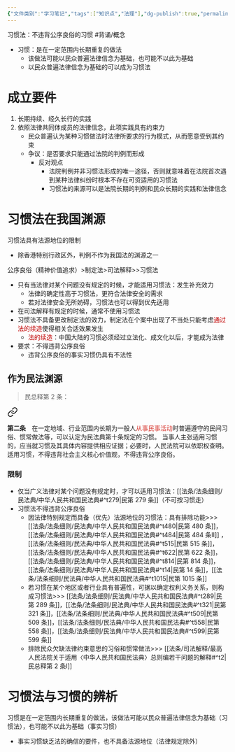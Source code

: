 ```yaml
---
{"文件类别":"学习笔记","tags":["知识点","法理"],"dg-publish":true,"permalink":"/学习笔记studyup/法理学/习惯法/","dgPassFrontmatter":true,"created":"2024-09-26T10:12:43.092+08:00","updated":"2024-11-07T09:18:35.621+08:00"}
---
```


习惯法：不违背公序良俗的习惯 #背诵/概念 
- 习惯：是在一定范围内长期重复的做法
	- 该做法可能以民众普遍法律信念为基础，也可能不以此为基础
	- 以民众普遍法律信念为基础的可以成为习惯法
# 成立要件
1. 长期持续、经久长行的实践
2. 依照法律共同体成员的法律信念，此项实践具有约束力
	- 民众普遍认为某种习惯做法时法律所要求的行为模式，从而愿意受到其约束
	- 争议：是否要求只能通过法院的判例而形成
		- 反对观点
			- 法院判例并非习惯法形成的唯一途径，否则就意味着在法院首次遇到某种法律纠纷时根本不存在可资适用的习惯法
			- 习惯法的来源可以是法院长期的判例和民众长期的实践和法律信念
# 习惯法在我国渊源
习惯法具有法源地位的限制
- 除香港特别行政区外，判例不作为我国法的渊源之一

公序良俗（精神价值追求）>制定法>司法解释>>习惯法
- 只有当法律对某个问题没有规定的时候，才能适用习惯法：发生补充效力
	- 法律的确定性高于习惯法，更符合法律安全的需求
	- 若对法律安全无所妨碍，习惯法也可以得到优先适用
- 在司法解释有规定的时候，通常不使用习惯法
- 习惯法不具备更改制定法的效力，制定法在个案中出现了不当处只能考虑<font color="#c00000">通过法的续造</font>使得相关合适效果发生
	- <font color="#c00000">法的续造</font>：中国大陆的习惯必须经过立法化、成文化以后，才能成为法律
- 要求：不得违背公序良俗
	- 违背公序良俗的事实习惯仍具有不法性
## 作为民法渊源
>民总释第 2 条：
<div class="transclusion internal-embed is-loaded"><a class="markdown-embed-link" href="////#t2" aria-label="Open link"><svg xmlns="http://www.w3.org/2000/svg" width="24" height="24" viewBox="0 0 24 24" fill="none" stroke="currentColor" stroke-width="2" stroke-linecap="round" stroke-linejoin="round" class="svg-icon lucide-link"><path d="M10 13a5 5 0 0 0 7.54.54l3-3a5 5 0 0 0-7.07-7.07l-1.72 1.71"></path><path d="M14 11a5 5 0 0 0-7.54-.54l-3 3a5 5 0 0 0 7.07 7.07l1.71-1.71"></path></svg></a><div class="markdown-embed">



**第二条**　在一定地域、行业范围内长期为一般人<font color="#d83931">从事民事活动</font>时普遍遵守的民间习俗、惯常做法等，可以认定为民法典第十条规定的习惯。
当事人主张适用习惯的，应当就习惯及其具体内容提供相应证据；必要时，人民法院可以依职权查明。
适用习惯，不得违背社会主义核心价值观，不得违背公序良俗。 

</div></div>

### 限制
- 仅当广义法律对某个问题没有规定时，才可以适用习惯法：[[法条/法条细则/民法典/中华人民共和国民法典#^t279\|民第 279 条]]（不可按习惯走）
- 习惯法不得违背公序良俗
	- 因法律特别规定而具备（优先）法源地位的习惯法：具有排除功能>>> [[法条/法条细则/民法典/中华人民共和国民法典#^t480\|民第 480 条]]，[[法条/法条细则/民法典/中华人民共和国民法典#^t484\|民第 484 条Ⅱ]] ，[[法条/法条细则/民法典/中华人民共和国民法典#^t515\|民第 515 条]]，[[法条/法条细则/民法典/中华人民共和国民法典#^t622\|民第 622 条]]，[[法条/法条细则/民法典/中华人民共和国民法典#^t814\|民第 814 条]]，[[法条/法条细则/民法典/中华人民共和国民法典#^t14\|民第 14 条]]，[[法条/法条细则/民法典/中华人民共和国民法典#^t1015\|民第 1015 条]]
	- 若习惯在某个地区或者行业具有普遍性，可据以确定权利义务关系，则构成习惯法>>> [[法条/法条细则/民法典/中华人民共和国民法典#^t289\|民第 289 条]]，[[法条/法条细则/民法典/中华人民共和国民法典#^t321\|民第 321 条]]，[[法条/法条细则/民法典/中华人民共和国民法典#^t509\|民第 509 条]]，[[法条/法条细则/民法典/中华人民共和国民法典#^t558\|民第 558 条]]，[[法条/法条细则/民法典/中华人民共和国民法典#^t599\|民第 599 条]]
	- 排除民众欠缺法律约束意思的习俗和惯常做法>>> [[法条/司法解释/最高人民法院关于适用〈中华人民共和国民法典〉总则编若干问题的解释#^t2\|民总释第 2 条Ⅰ]] 
# 习惯法与习惯的辨析
习惯是在一定范围内长期重复的做法，该做法可能以民众普遍法律信念为基础（习惯法），也可能不以此为基础（事实习惯）
- 事实习惯缺乏法的确信的要件，也不具备法源地位（法律规定除外）